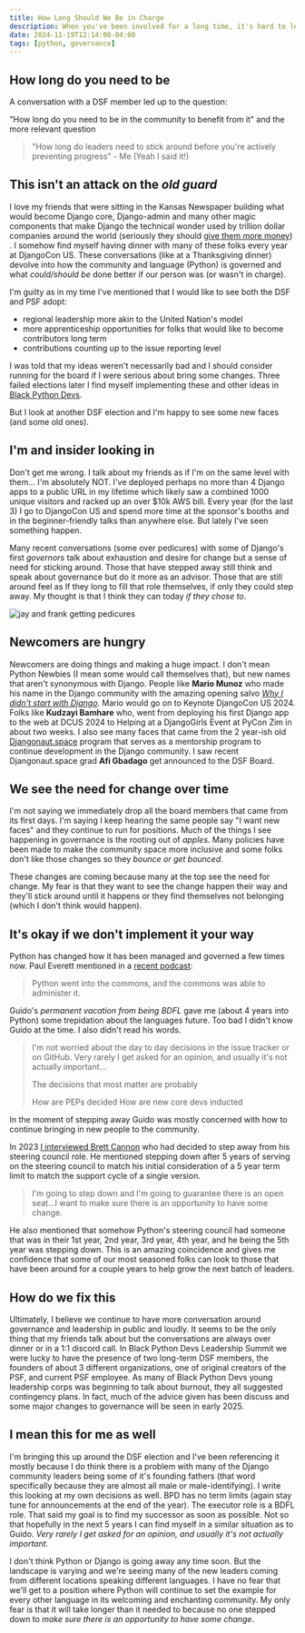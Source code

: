 ```yaml
---
title: How Long Should We Be in Charge
description: When you've been involved for a long time, it's hard to let go of it. This piece helps me inspect my feelings of long-term governance.
date: 2024-11-19T12:14:00-04:00
tags: [python, governance]
---
```


## How long do you need to be

A conversation with a DSF member led up to the question:

"How long do you need to be in the community to benefit from it" and the more relevant question

> "How long do leaders need to stick around before you're actively preventing progress" - Me (Yeah I said it!)

## This isn't an attack on the _old guard_

I love my friends that were sitting in the Kansas Newspaper building what would become Django core, Django-admin and many other magic components that make Django the technical wonder used by trillion dollar companies around the world (seriously they should [give them more money](https://www.djangoproject.com/fundraising/)) . I somehow find myself having dinner with many of these folks every year at DjangoCon US. These conversations (like at a Thanksgiving dinner) devolve into how the community and language (Python) is governed and what _could/should be_ done better if our person was (or wasn't in charge).

I'm guilty as in my time I've mentioned that I would like to see both the DSF and PSF adopt:

- regional leadership more akin to the United Nation's model
- more apprenticeship opportunities for folks that would like to become contributors long term
- contributions counting up to the issue reporting level

I was told that my ideas weren't necessarily bad and I should consider running for the board if I were serious about bring some changes. Three failed elections later I find myself implementing these and other ideas in [Black Python Devs](https://blackpythondevs.com).

But I look at another DSF election and I'm happy to see some new faces (and some old ones).

## I'm and insider looking in

Don't get me wrong. I talk about my friends as if I'm on the same level with them... I'm absolutely NOT. I've deployed perhaps no more than 4 Django apps to a public URL in my lifetime which likely saw a combined 1000 unique visitors and racked up an over $10k AWS bill. Every year (for the last 3) I go to DjangoCon US and spend more time at the sponsor's booths and in the beginner-friendly talks than anywhere else. But lately I've seen something happen.

Many recent conversations (some over pedicures) with some of Django's first _governors_ talk about exhaustion and desire for change but a sense of need for sticking around. Those that have stepped away still think and speak about governance but do it more as an advisor. Those that are still around feel as If they long to fill that role themselves, if only they could step away. My thought is that I think they can today _if they chose to_.

![jay and frank getting pedicures](https://kjaymiller.azureedge.net/media/Frank-and-Jay-mani-pedi.jpeg)

## Newcomers are hungry

Newcomers are doing things and making a huge impact. I don't mean Python Newbies (I mean some would call themselves that), but new names that aren't synonymous with Django. People like **Mario Munoz** who made his name in the Django community with the amazing opening salvo _[Why I didn't start with Django](https://www.youtube.com/watch?v=D2CsQXONTxw)_. Mario would go on to Keynote DjangoCon US 2024. Folks like **Kudzayi Bamhare** who, went from deploying his first Django app to the web at DCUS 2024 to Helping at a DjangoGirls Event at PyCon Zim in about two weeks. I also see many faces that came from the 2 year-ish old [Djangonaut.space](https://djangonaut.space) program that serves as a mentorship program to continue development in the Django community. I saw recent Djangonaut.space grad **Afi Gbadago** get announced to the DSF Board.

## We see the need for change over time

I'm not saying we immediately drop all the board members that came from its first days. I'm saying I keep hearing the same people say "I want new faces" and they continue to run for positions. Much of the things I see happening in governance is the rooting out of _apples_. Many policies have been made to make the community space more inclusive and some folks don't like those changes so they _bounce or get bounced_.

These changes are coming because many at the top see the need for change. My fear is that they want to see the change happen their way and they'll stick around until it happens or they find themselves not belonging (which I don't think would happen).

## It's okay if we don't implement it your way

Python has changed how it has been managed and governed a few times now. Paul Everett mentioned in a [recent podcast](https://www.youtube.com/watch?v=bQylj1i3Rog):

> Python went into the commons, and the commons was able to administer it.

Guido's _permanent vacation from being BDFL_ gave me (about 4 years into Python) some trepidation about the languages future. Too bad I didn't know Guido at the time. I also didn't read his words.

> I'm not worried about the day to day decisions in the issue tracker or on GitHub. Very rarely I get asked for an opinion, and usually it's not actually important...
>
> The decisions that most matter are probably
>
> How are PEPs decided
> How are new core devs inducted

In the moment of stepping away Guido was mostly concerned with how to continue bringing in new people to the community.

In 2023 [I interviewed Brett Cannon](https://www.youtube.com/watch?v=2jlaS8j5zqI) who had decided to step away from his steering council role. He mentioned stepping down after 5 years of serving on the steering council to match his initial consideration of a 5 year term limit to match the support cycle of a single version.

> I'm going to step down and I'm going to guarantee there is an open seat...I want to make sure there is an opportunity to have some change.

He also mentioned that somehow Python's steering council had someone that was in their 1st year, 2nd year, 3rd year, 4th year, and he being the 5th year was stepping down. This is an amazing coincidence and gives me confidence that some of our most seasoned folks can look to those that have been around for a couple years to help grow the next batch of leaders.

## How do we fix this

Ultimately, I believe we continue to have more conversation around governance and leadership in public and loudly. It seems to be the only thing that my friends talk about but the conversations are always over dinner or in a 1:1 discord call. In Black Python Devs Leadership Summit we were lucky to have the presence of two long-term DSF members, the founders of about 3 different organizations, one of original creators of the PSF, and current PSF employee. As many of Black Python Devs young leadership corps was beginning to talk about burnout, they all suggested contingency plans. In fact, much of the advice given has been discuss and some major changes to governance will be seen in early 2025.

## I mean this for me as well

I'm bringing this up around the DSF election and I've been referencing it mostly because I do think there is a problem with many of the Django community leaders being some of it's founding fathers (that word specifically because they are almost all male or male-identifying). I write this looking at my own decisions as well. BPD has no term limits (again stay tune for announcements at the end of the year). The executor role is a BDFL role. That said my goal is to find my successor as soon as possible. Not so that hopefully in the next 5 years I can find myself in a similar situation as to Guido. _Very rarely I get asked for an opinion, and usually it's not actually important_.

I don't think Python or Django is going away any time soon. But the landscape is varying and we're seeing many of the new leaders coming from different locations speaking different languages. I have no fear that we'll get to a position where Python will continue to set the example for every other language in its welcoming and enchanting community. My only fear is that it will take longer than it needed to because no one stepped down to _make sure there is an opportunity to have some change_.
